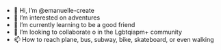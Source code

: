 - 👋 Hi, I’m @emanuelle-create
- 👀 I’m interested on adventures
- 🌱 I’m currently learning to be a good friend
- 💞️ I’m looking to collaborate o in the Lgbtqiapm+ community
- 📫 How to reach plane, bus, subway, bike, skateboard, or even walking

<!---
emanuelle-create/emanuelle-create is a ✨ special ✨ repository because its `README.md` (this file) appears on your GitHub profile.
You can click the Preview link to take a look at your changes.
--->
